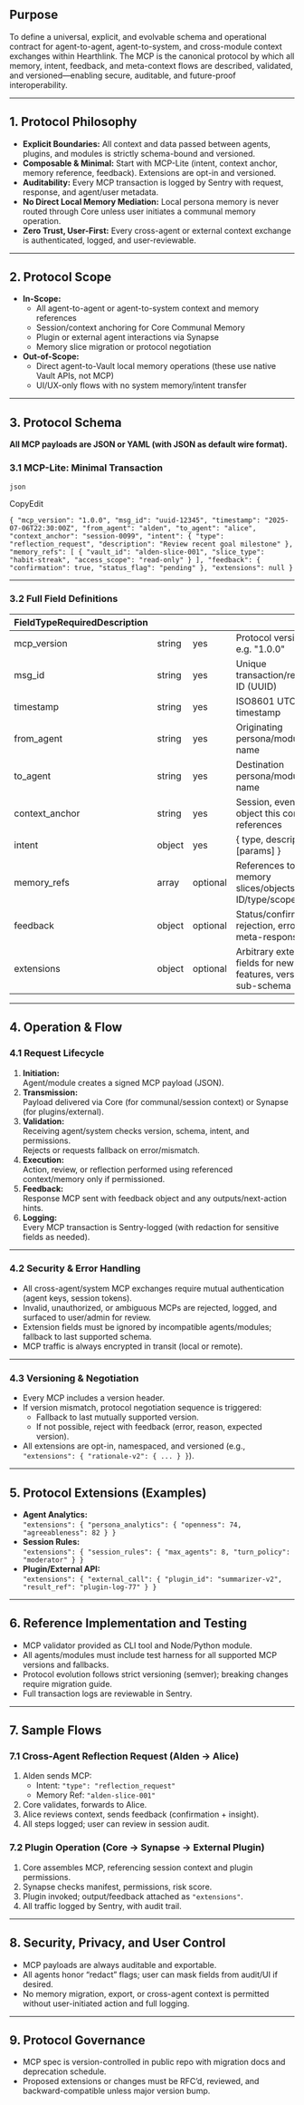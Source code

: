 ## Purpose

To define a universal, explicit, and evolvable schema and operational contract for agent-to-agent, agent-to-system, and cross-module context exchanges within Hearthlink. The MCP is the canonical protocol by which all memory, intent, feedback, and meta-context flows are described, validated, and versioned—enabling secure, auditable, and future-proof interoperability.

---

## 1. Protocol Philosophy

- **Explicit Boundaries:** All context and data passed between agents, plugins, and modules is strictly schema-bound and versioned.
- **Composable & Minimal:** Start with MCP-Lite (intent, context anchor, memory reference, feedback). Extensions are opt-in and versioned.
- **Auditability:** Every MCP transaction is logged by Sentry with request, response, and agent/user metadata.
- **No Direct Local Memory Mediation:** Local persona memory is never routed through Core unless user initiates a communal memory operation.
- **Zero Trust, User-First:** Every cross-agent or external context exchange is authenticated, logged, and user-reviewable.

---

## 2. Protocol Scope

- **In-Scope:**
  - All agent-to-agent or agent-to-system context and memory references
  - Session/context anchoring for Core Communal Memory
  - Plugin or external agent interactions via Synapse
  - Memory slice migration or protocol negotiation
- **Out-of-Scope:**
  - Direct agent-to-Vault local memory operations (these use native Vault APIs, not MCP)
  - UI/UX-only flows with no system memory/intent transfer

---

## 3. Protocol Schema

**All MCP payloads are JSON or YAML (with JSON as default wire format).**

### 3.1 MCP-Lite: Minimal Transaction

```
json
```

CopyEdit

`{ "mcp_version": "1.0.0", "msg_id": "uuid-12345", "timestamp": "2025-07-06T22:30:00Z", "from_agent": "alden", "to_agent": "alice", "context_anchor": "session-0099", "intent": { "type": "reflection_request", "description": "Review recent goal milestone" }, "memory_refs": [ { "vault_id": "alden-slice-001", "slice_type": "habit-streak", "access_scope": "read-only" } ], "feedback": { "confirmation": true, "status_flag": "pending" }, "extensions": null }`

---

### 3.2 Full Field Definitions

| FieldTypeRequiredDescription |        |          |                                                                   |
| ---------------------------- | ------ | -------- | ----------------------------------------------------------------- |
| mcp\_version                 | string | yes      | Protocol version, e.g. "1.0.0"                                    |
| msg\_id                      | string | yes      | Unique transaction/request ID (UUID)                              |
| timestamp                    | string | yes      | ISO8601 UTC timestamp                                             |
| from\_agent                  | string | yes      | Originating persona/module name                                   |
| to\_agent                    | string | yes      | Destination persona/module name                                   |
| context\_anchor              | string | yes      | Session, event, or object this context references                 |
| intent                       | object | yes      | { type, description, [params] }                                   |
| memory\_refs                 | array  | optional | References to Vault memory slices/objects by ID/type/scope        |
| feedback                     | object | optional | Status/confirmation, rejection, error, or meta-response           |
| extensions                   | object | optional | Arbitrary extension fields for new features, versioned sub-schema |

---

## 4. Operation & Flow

### 4.1 Request Lifecycle

1. **Initiation:**\
   Agent/module creates a signed MCP payload (JSON).
2. **Transmission:**\
   Payload delivered via Core (for communal/session context) or Synapse (for plugins/external).
3. **Validation:**\
   Receiving agent/system checks version, schema, intent, and permissions.\
   Rejects or requests fallback on error/mismatch.
4. **Execution:**\
   Action, review, or reflection performed using referenced context/memory only if permissioned.
5. **Feedback:**\
   Response MCP sent with feedback object and any outputs/next-action hints.
6. **Logging:**\
   Every MCP transaction is Sentry-logged (with redaction for sensitive fields as needed).

---

### 4.2 Security & Error Handling

- All cross-agent/system MCP exchanges require mutual authentication (agent keys, session tokens).
- Invalid, unauthorized, or ambiguous MCPs are rejected, logged, and surfaced to user/admin for review.
- Extension fields must be ignored by incompatible agents/modules; fallback to last supported schema.
- MCP traffic is always encrypted in transit (local or remote).

---

### 4.3 Versioning & Negotiation

- Every MCP includes a version header.
- If version mismatch, protocol negotiation sequence is triggered:
  - Fallback to last mutually supported version.
  - If not possible, reject with feedback (error, reason, expected version).
- All extensions are opt-in, namespaced, and versioned (e.g., `"extensions": { "rationale-v2": { ... } }`).

---

## 5. Protocol Extensions (Examples)

- **Agent Analytics:**\
  `"extensions": { "persona_analytics": { "openness": 74, "agreeableness": 82 } }`
- **Session Rules:**\
  `"extensions": { "session_rules": { "max_agents": 8, "turn_policy": "moderator" } }`
- **Plugin/External API:**\
  `"extensions": { "external_call": { "plugin_id": "summarizer-v2", "result_ref": "plugin-log-77" } }`

---

## 6. Reference Implementation and Testing

- MCP validator provided as CLI tool and Node/Python module.
- All agents/modules must include test harness for all supported MCP versions and fallbacks.
- Protocol evolution follows strict versioning (semver); breaking changes require migration guide.
- Full transaction logs are reviewable in Sentry.

---

## 7. Sample Flows

### 7.1 Cross-Agent Reflection Request (Alden → Alice)

1. Alden sends MCP:
   - Intent: `"type": "reflection_request"`
   - Memory Ref: `"alden-slice-001"`
2. Core validates, forwards to Alice.
3. Alice reviews context, sends feedback (confirmation + insight).
4. All steps logged; user can review in session audit.

### 7.2 Plugin Operation (Core → Synapse → External Plugin)

1. Core assembles MCP, referencing session context and plugin permissions.
2. Synapse checks manifest, permissions, risk score.
3. Plugin invoked; output/feedback attached as `"extensions"`.
4. All traffic logged by Sentry, with audit trail.

---

## 8. Security, Privacy, and User Control

- MCP payloads are always auditable and exportable.
- All agents honor “redact” flags; user can mask fields from audit/UI if desired.
- No memory migration, export, or cross-agent context is permitted without user-initiated action and full logging.

---

## 9. Protocol Governance

- MCP spec is version-controlled in public repo with migration docs and deprecation schedule.
- Proposed extensions or changes must be RFC’d, reviewed, and backward-compatible unless major version bump.
